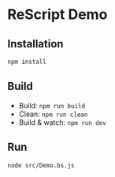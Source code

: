 # ReScript Demo

## Installation

```sh
npm install
```

## Build

- Build: `npm run build`
- Clean: `npm run clean`
- Build & watch: `npm run dev`

## Run

```sh
node src/Demo.bs.js
```
